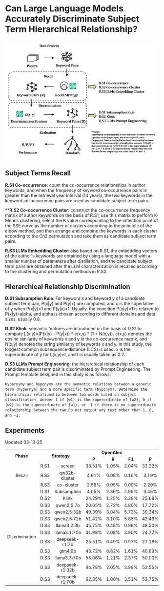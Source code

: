# Can Large Language Models Accurately Discriminate Subject Term Hierarchical Relationship?

![framework.png](framework.png "Framework for Discriminating Subject Term Hierarchical Relationships")

## Subject Terms Recall

**R.S1 Co-occurrence**: count the co-occurrence relationships in author keywords, and when the frequency of keyword co-occurrence pairs is greater than the retrieval year interval (14 years), the two keywords in the keyword co-occurrence pairs are used as candidate subject term pairs.

****R.S2 Co-occurrence Cluster**: construct the co-occurrence frequency matrix of author keywords on the basis of R.S1, use this matrix to perform K-Means clustering, select the K value corresponding to the inflection point of the SSE curve as the number of clusters according to the principle of the elbow method, and then arrange and combine the keywords in each cluster according to the Cn2 permutation and take them as candidate subject term pairs.

**R.S3 LLMs Embedding Cluster**: also based on R.S1, the embedding vectors of the author's keywords are obtained by using a language model with a smaller number of parameters after distillation, and the candidate subject term pairs are obtained after the LLM characterization is recalled according to the clustering and permutation methods in R.S2.

## Hierarchical Relationship Discrimination

**D.S1 Subsumption Rule**: For keyword x and keyword y of a candidate subject term pair, P(x|y) and P(y|x) are computed, and x is the superlative of y when P(x|y)=1 and P(y|x)<1. Usually, the condition P(x|y)=1 is relaxed to P(x|y)>alpha, and alpha is chosen according to different domains and data sizes, usually 0.8.

**D.S2 Klink**: semantic features are introduced on the basis of D.S1 to compute L(x,y)=(P(x|y) - P(y|x)) * c(x,y) * (1 + N(x,y)). c(x,y) denotes the cosine similarity of keywords x and y in the co-occurrence matrix, and N(x,y) denotes the string similarity of keywords x and y. In this study, the longest common subsequence distance (LCS) is used. x is the superordinate of y for L(x,y)>t, and t is usually taken as 0.2.

**D.S3 LLMs Prompt Engineering**: the hierarchical relationship of each candidate subject term pair is discriminated by Prompt Engineering. The Prompt template designed in this study is as follows:

`Hypernymy and hyponymy are the semantic relations between a generic term (hypernym) and a more specific term (hyponym). Determine the hierarchical relationship between two words based on subject classification. Answer 1 if {w1} is the superordinate of {w2}, 0 if {w2} is the superordinate of {w1}, or -1 if there is no superordinate relationship between the two.Do not output any text other than 1, 0, and -1.`

## Experiments
Updated 03-13-25

<div style="text-align: center;">
<table style="margin: auto; text-align: center;">
<tr style="font-weight: bold">
<td rowspan="2" colspan="1">Phase</td>
<td rowspan="2" colspan="2">Strategy</td>
<td rowspan="1" colspan="3">OpenAlex</td>
<td rowspan="1" colspan="3">CSO</td>
</tr>
<tr style="font-weight: bold">
<td>P</td>
<td>R</td>
<td>F1</td>
<td>P</td>
<td>R</td>
<td>F1</td>
</tr>
<tr>
<td rowspan="3" colspan="1">Recall</td>
<td>R.S1</td>
<td>screen</td>
<td>33.51%</td>
<td>1.05%</td>
<td>2.04%</td>
<td>33.22%</td>
<td>2.83%</td>
<td>5.22% </td>
</tr>
<tr>
<td>R.S2</td>
<td>qw32b-cluster</td>
<td>4.61%</td>
<td>0.08%</td>
<td>0.16%</td>
<td>3.19%</td>
<td>0.15%</td>
<td>0.29% </td>
</tr>
<tr>
<td>R.S3</td>
<td>co-cluster</td>
<td>2.58%</td>
<td>0.05%</td>
<td>0.09%</td>
<td>2.29%</td>
<td>0.12%</td>
<td>0.22% </td>
</tr>
<tr>
<td rowspan="12" colspan="1">Discrimination</td>
<td>D.S1</td>
<td>Subsumption</td>
<td>4.05%</td>
<td>2.36%</td>
<td>2.99%</td>
<td>3.45%</td>
<td>5.44%</td>
<td>4.22% </td>
</tr>
<tr>
<td>D.S2</td>
<td>Klink</td>
<td>24.29%</td>
<td>1.25%</td>
<td>2.38%</td>
<td>25.68%</td>
<td>3.57%</td>
<td>6.27% </td>
</tr>
<tr>
<td>D.S3</td>
<td>qwen2.5:7b</td>
<td>20.65%</td>
<td>2.72%</td>
<td>4.80%</td>
<td>17.72%</td>
<td>6.29%</td>
<td>9.28% </td>
</tr>
<tr>
<td>D.S3</td>
<td>qwen2.5:32b</td>
<td>49.39%</td>
<td>3.04%</td>
<td>5.73%</td>
<td>39.34%</td>
<td>6.53%</td>
<td>11.19% </td>
</tr>
<tr>
<td>D.S3</td>
<td>qwen2.5:72b</td>
<td>51.42%</td>
<td>3.10%</td>
<td>5.85%</td>
<td>42.49%</td>
<td>6.91%</td>
<td>11.88% </td>
</tr>
<tr>
<td>D.S3</td>
<td>llama3.2:3b</td>
<td>45.75%</td>
<td>0.48%</td>
<td>0.96%</td>
<td>48.50%</td>
<td>1.38%</td>
<td>2.69% </td>
</tr>
<tr>
<td>D.S3</td>
<td>llama3.1:70b</td>
<td>31.98%</td>
<td>2.08%</td>
<td>3.90%</td>
<td>24.77%</td>
<td>4.34%</td>
<td>7.39% </td>
</tr>
<tr>
<td>D.S3</td>
<td>deepseek-r1:7b</td>
<td>25.51%</td>
<td>0.49%</td>
<td>0.97%</td>
<td>27.18%</td>
<td>1.41%</td>
<td>2.69% </td>
</tr>
<tr>
<td>D.S3</td>
<td>glm4:9b</td>
<td>43.72%</td>
<td>0.82%</td>
<td>1.61%</td>
<td>40.69%</td>
<td>2.06%</td>
<td>3.92% </td>
</tr>
<tr>
<td>D.S3</td>
<td>llama3.3:70b</td>
<td>55.06%</td>
<td>1.21%</td>
<td>2.37%</td>
<td>50.00%</td>
<td>2.97%</td>
<td>5.61% </td>
</tr>
<tr>
<td>D.S3</td>
<td>deepseek-r1:32b</td>
<td>64.78%</td>
<td>2.05%</td>
<td>3.98%</td>
<td>52.55%</td>
<td>4.49%</td>
<td>8.28% </td>
</tr>
<tr>
<td>D.S3</td>
<td>deepseek-r1:70b</td>
<td>62.35%</td>
<td>1.80%</td>
<td>3.51%</td>
<td>53.75%</td>
<td>4.20%</td>
<td>7.78% </td>
</tr>
</table>
</div>